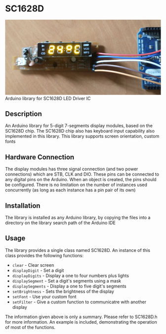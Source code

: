 SC1628D
=======
![ ](SC1628D-24degre.png  "SC1628D-24degre")
Arduino library for SC1628D LED Driver IC

Description
-----------
An Arduino library for 5-digit 7-segments display modules, based on the SC1628D chip.
The SC1628D chip also has keyboard input capability also implemented in this library.
This library supports screen orientation, custom fonts

Hardware Connection
-------------------
The display modules has three signal connection (and two power connections) which are STB, CLK and DIO. These pins can be connected to any digital pins on the Arduino. When an object is created, the pins should be configured. There is no limitation on the number of instances used concurrently (as long as each instance has a pin pair of its own)

Installation
------------
The library is installed as any Arduino library, by copying the files into a directory on the library search path of the Arduino IDE

Usage
-----
The library provides a single class named SC1628D. An instance of this class provides the following functions:

* `clear` - Clear screen
* `displayDigit` - Set a digit
* `displayDigits` - Display a one to four numbers plus lights
* `displaySegment` - Set a digit's segments using a mask
* `displaySegments` - Display a one to five digit's segments
* `setBrightness` - Sets the brightness of the display
* `setFont` - Use your custom font
* `setFilter` - Give a custom function to communicatre with another display


The information given above is only a summary. Please refer to SC1628D.h for more information. An example is included, demonstrating the operation of most of the functions.
